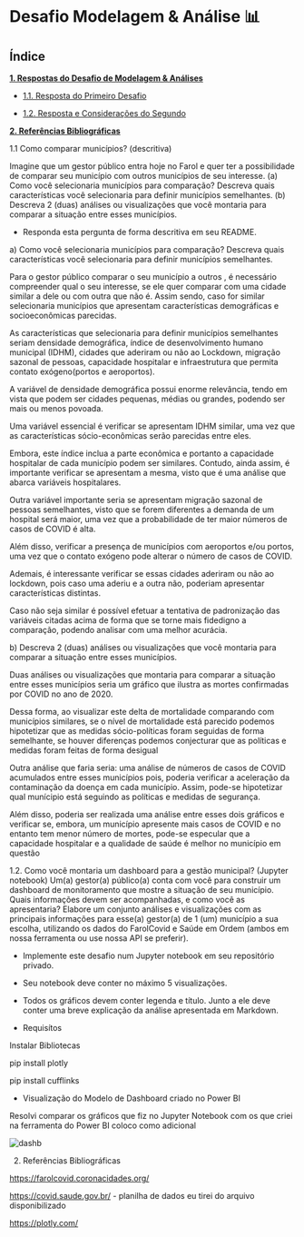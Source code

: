 # Desafio Modelagem & Análise 📊



## Índice

**[1. Respostas do Desafio de Modelagem & Análises ](#heading--1)**
* [1.1. Resposta do Primeiro Desafio](#heading--1-1)

* [1.2. Resposta e Considerações do Segundo ](#heading--1-2)

**[2. Referências Bibliográficas](#heading--2)**
 
1.1  Como comparar municípios? (descritiva)
 
Imagine que um gestor público entra hoje no Farol e quer ter a possibilidade de comparar seu município com outros municípios de seu interesse. (a) Como você selecionaria municípios para comparação? Descreva quais características você selecionaria para definir municípios semelhantes. (b) Descreva 2 (duas) análises ou visualizações que você montaria para comparar a situação entre esses municípios.


* Responda esta pergunta de forma descritiva em seu README.

a) Como você selecionaria municípios para comparação? Descreva quais características você selecionaria para definir municípios semelhantes.
 
 
Para o gestor público comparar o seu município a outros , é necessário compreender qual o seu interesse, se ele quer comparar com uma cidade similar a dele ou com outra que não é. Assim sendo, caso for similar selecionaria municípios que apresentam características demográficas e socioeconômicas parecidas.
 
As características que selecionaria para definir municípios semelhantes seriam densidade demográfica, índice de desenvolvimento humano municipal (IDHM), cidades que aderiram ou não ao Lockdown, migração sazonal de pessoas, capacidade hospitalar e infraestrutura que permita contato exógeno(portos e aeroportos).
 
A variável de densidade demográfica possui enorme relevância, tendo em vista que  podem ser cidades pequenas, médias ou grandes, podendo ser mais ou menos povoada.
 
Uma variável essencial é verificar se apresentam IDHM similar, uma vez que as características sócio-econômicas serão parecidas entre eles.
 
Embora, este índice inclua a parte econômica e portanto a capacidade hospitalar de cada município podem ser similares. Contudo, ainda assim, é importante verificar se apresentam a mesma, visto que é uma análise que abarca variáveis hospitalares.
 
Outra variável importante seria se apresentam migração sazonal de pessoas semelhantes, visto que se forem diferentes a demanda de um hospital será maior, uma vez que a probabilidade de ter maior números de casos de COVID é alta.
 
Além disso, verificar  a presença de municípios com aeroportos e/ou portos, uma vez que o contato exógeno pode alterar o número de casos de COVID.
 
Ademais, é interessante verificar se essas cidades aderiram ou não ao lockdown, pois caso uma aderiu e a outra não, poderiam apresentar características distintas.
 
 
Caso não seja similar é possível efetuar a tentativa de padronização das variáveis citadas acima de forma que se torne mais fidedigno a comparação, podendo analisar com uma melhor acurácia.
 
b) Descreva 2 (duas) análises ou visualizações que você montaria para comparar a situação entre esses municípios.


Duas análises ou visualizações que montaria para comparar a situação entre esses municípios seria um gráfico que ilustra as mortes confirmadas por COVID no ano de 2020.
 
Dessa forma, ao visualizar este delta de mortalidade comparando com municípios similares, se o nível de mortalidade está parecido podemos hipotetizar que as medidas sócio-políticas foram seguidas de forma semelhante, se houver diferenças podemos conjecturar que as políticas e medidas foram feitas de forma desigual 
 
Outra análise que faria seria: uma análise de números de casos de COVID acumulados entre esses municípios pois, poderia verificar a aceleração da contaminação da doença em cada município. Assim, pode-se hipotetizar qual munícipio está seguindo as políticas e medidas de segurança. 
 
Além disso, poderia ser realizada uma análise entre esses dois gráficos e verificar se, embora, um município apresente mais casos de COVID e no entanto tem menor número de mortes, pode-se especular que a  capacidade hospitalar e a qualidade de saúde é melhor no município em questão


1.2. Como você montaria um dashboard para a gestão municipal? (Jupyter notebook)
Um(a) gestor(a) público(a) conta com você para construir um dashboard de monitoramento que mostre a situação de seu município. Quais informações devem ser acompanhadas, e como você as apresentaria? Elabore um conjunto análises e visualizações com as principais informações para esse(a) gestor(a) de 1 (um) município a sua escolha, utilizando os dados do FarolCovid e Saúde em Ordem (ambos em nossa ferramenta ou use nossa API se preferir).


* Implemente este desafio num Jupyter notebook em seu repositório privado.

*  Seu notebook deve conter no máximo 5 visualizações.

*  Todos os gráficos devem conter legenda e título. Junto a ele deve conter uma breve explicação da análise apresentada em Markdown.


* Requisítos

Instalar Bibliotecas
 
pip install plotly
 
pip install cufflinks


*  Visualização do Modelo de Dashboard criado no Power BI


Resolvi comparar os gráficos que fiz no Jupyter Notebook com os que criei na ferramenta do Power BI coloco como adicional
 
 
![dashb](https://user-images.githubusercontent.com/61422039/91675692-9e3e2400-eb13-11ea-8361-8ba7a392981c.png)
 
 
 
 
2. Referências Bibliográficas


https://farolcovid.coronacidades.org/


https://covid.saude.gov.br/ - planilha de dados eu tirei do arquivo disponibilizado


https://plotly.com/


